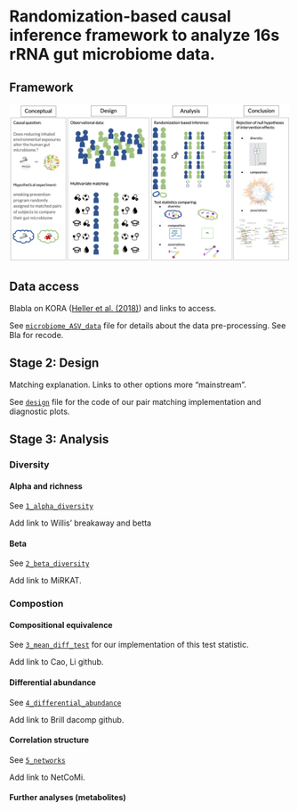 Randomization-based causal inference framework to analyze 16s rRNA gut microbiome data.
=======================================================================================

Framework
---------

![Image of Graphical abstract](misc/Fig1_graphical_abstract.png)

Data access
-----------

Blabla on KORA ([Heller et
al. (2018)](https://pubmed.ncbi.nlm.nih.gov/16032513/)) and links to
access.

See [`microbiome_ASV_data`](microbiome_ASV_data) file for details about
the data pre-processing. See Bla for recode.

Stage 2: Design
---------------

Matching explanation. Links to other options more “mainstream”.

See [`design`](design) file for the code of our pair matching
implementation and diagnostic plots.

Stage 3: Analysis
-----------------

### Diversity

#### Alpha and richness

See [`1_alpha_diversity`](1_alpha_diversity)

Add link to Willis’ breakaway and betta

#### Beta

See [`2_beta_diversity`](2_beta_diversity)

Add link to MiRKAT.

### Compostion

#### Compositional equivalence

See [`3_mean_diff_test`](3_mean_diff_test) for our implementation of
this test statistic.

Add link to Cao, Li github.

#### Differential abundance

See [`4_differential_abundance`](4_differential_abundance)

Add link to Brill dacomp github.

#### Correlation structure

See [`5_networks`](5_networks)

Add link to NetCoMi.

#### Further analyses (metabolites)
